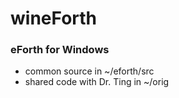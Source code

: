# wineForth
### eForth for Windows
* common source in ~/eforth/src
* shared code with Dr. Ting in ~/orig

